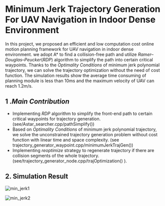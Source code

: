 # Minimum Jerk Trajectory Generation For UAV Navigation in Indoor Dense Environment

In this project, we proposed an efficient and low computation cost online motion planning framework for UAV navigation in indoor dense environment.  we adopt A* to find a collision-free path and utilize $Ramer–Douglas–Peucker(RDP)$ algorithm to simplify the path into certain critical waypoints. Thanks to the $Optimality\ Conditions$ of minimum jerk  polynomial trajectory, we can solve the trajectory optimization without the need of cost function. The simulation results show the average time consuming of planning module is less than 10ms and the maximum velocity of UAV can reach 1.2m/s.

## 1 .$Main\ Contribution$

- Implementing $RDP$ algorithm to simplify the front-end path to certain critical waypoints for trajectory generation. (see/Astar_searcher.cpp/pathSimplify())
- Based on $Optimality\ Conditions$ of minimum jerk polynomial trajectory, we solve the unconstrained trajectory generation problem without cost function with linear time and space complexity. (see trajectory_generator_waypoint.cpp/minimumJerkTrajGen())
- Implementing $reoptimize$ strategy to regenerate trajectory if there are collision segments of the whole trajectory. (see/trajectory_generator_node.cpp/trajOptimization() ).

## 2. Simulation Result

![min_jerk1](https://github.com/Lkaho/Minimum-Jerk-Trajectory-Generation-For-UAV-Navigation-in-Indoor-Dense-Environment/blob/main/min_jerk1.gif)

![min_jerk2](https://github.com/Lkaho/Minimum-Jerk-Trajectory-Generation-For-UAV-Navigation-in-Indoor-Dense-Environment/blob/main/min_jerk2.gif)
